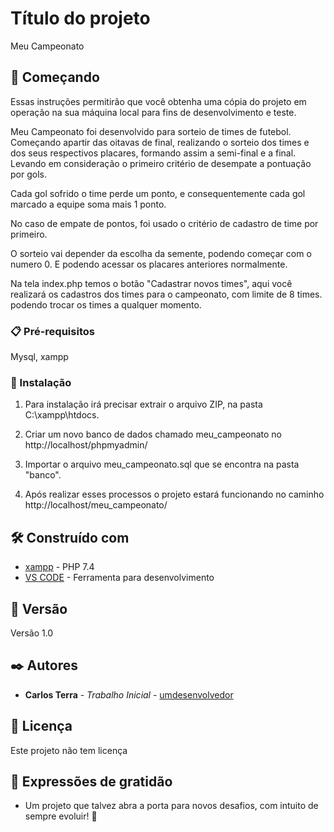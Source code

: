# Título do projeto

Meu Campeonato

## 🚀 Começando

Essas instruções permitirão que você obtenha uma cópia do projeto em operação na sua máquina local para fins de desenvolvimento e teste.

Meu Campeonato foi desenvolvido para sorteio de times de futebol. Começando apartir das oitavas de final, realizando o sorteio dos times e dos seus respectivos placares, formando assim a semi-final e a final. Levando em consideração o primeiro critério de desempate a pontuação por gols.

Cada gol sofrido o time perde um ponto, e consequentemente cada gol marcado a equipe soma mais 1 ponto.

No caso de empate de pontos, foi usado o critério de cadastro de time por primeiro.

O sorteio vai depender da escolha da semente, podendo começar com o numero 0. E podendo acessar os placares anteriores normalmente.

Na tela index.php temos o botão "Cadastrar novos times", aqui você realizará os cadastros dos times para o campeonato, com limite de 8 times.
podendo trocar os times a qualquer momento.

### 📋 Pré-requisitos

Mysql, xampp

### 🔧 Instalação

1) Para instalação irá precisar extrair o arquivo ZIP, na pasta C:\xampp\htdocs.

2) Criar um novo banco de dados chamado meu_campeonato no http://localhost/phpmyadmin/

3) Importar o arquivo meu_campeonato.sql que se encontra na pasta "banco".

4) Após realizar esses processos o projeto estará funcionando no caminho http://localhost/meu_campeonato/

## 🛠️ Construído com

* [xampp](https://www.apachefriends.org/pt_br/download.html) - PHP 7.4
* [VS CODE](https://code.visualstudio.com/) - Ferramenta para desenvolvimento

## 📌 Versão

Versão 1.0 

## ✒️ Autores

* **Carlos Terra** - *Trabalho Inicial* - [umdesenvolvedor](https://github.com/mantozeera)

## 📄 Licença

Este projeto não tem licença

## 🎁 Expressões de gratidão

* Um projeto que talvez abra a porta para novos desafios, com intuito de sempre evoluir! 📢
